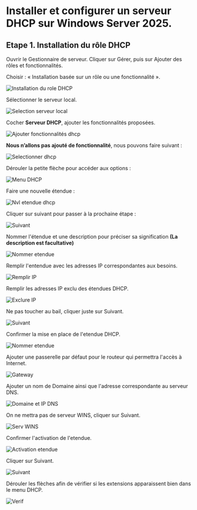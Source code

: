 # Installer et configurer un serveur DHCP sur Windows Server 2025.

## Etape 1. Installation du rôle DHCP
Ouvrir le Gestionnaire de serveur.
Cliquer sur Gérer, puis sur Ajouter des rôles et fonctionnalités.

Choisir : « Installation basée sur un rôle ou une fonctionnalité ».

![Installation du role DHCP](DHCP/1.png)

Sélectionner le serveur local.

![Selection serveur local](DHCP/2.png)

Cocher **Serveur DHCP**, ajouter les fonctionnalités proposées.

![Ajouter fonctionnalités dhcp](DHCP/3.png)

**Nous n’allons pas ajouté de fonctionnalité**, nous pouvons faire suivant : 

![Selectionner dhcp](DHCP/4.png)

Dérouler la petite flèche pour accéder aux options :

![Menu DHCP](DHCP/5.png)

Faire une nouvelle étendue : 

![Nvl etendue dhcp](DHCP/6.png)

Cliquer sur suivant pour passer à la prochaine étape : 

![Suivant](DHCP/7.png)

Nommer l'étendue et une description pour préciser sa signification **(La description est facultative)**

![Nommer etendue](DHCP/8.png)

Remplir l'entendue avec les adresses IP correspondantes aux besoins.

![Remplir IP](DHCP/9.png)

Remplir les adresses IP exclu des étendues DHCP.

![Exclure IP](DHCP/10.png)

Ne pas toucher au bail, cliquer juste sur Suivant.

![Suivant](DHCP/11.png)

Confirmer la mise en place de l'etendue DHCP.

![Nommer etendue](DHCP/12.png)

Ajouter une passerelle par défaut pour le routeur qui permettra l'accès à Internet.

![Gateway](DHCP/13.png)

Ajouter un nom de Domaine ainsi que l'adresse correspondante au serveur DNS.

![Domaine et IP DNS](DHCP/14.png)

On ne mettra pas de serveur WINS, cliquer sur Suivant.

![Serv WINS](DHCP/15.png)

Confirmer l'activation de l'etendue.

![Activation etendue](DHCP/16.png)

Cliquer sur Suivant.

![Suivant](DHCP/17.png)

Dérouler les flèches afin de vérifier si les extensions apparaissent bien dans le menu DHCP.

![Verif](DHCP/18.png)



